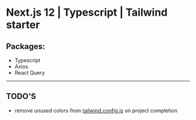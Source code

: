 # Next.js **12** | Typescript | Tailwind starter

## Packages:

- Typescript
- Axios
- React Query

---

## **TODO'S**

- remove unused colors from [tailwind.config.js](tailwind.config.js) on project completion
